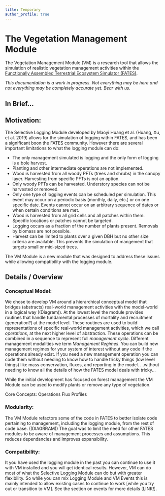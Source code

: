 ```yaml
---
title: Temporary
author_profile: true
---
```


<!-- # Temporary -->

# The Vegetation Management Module

The Vegetation Management Module (VM) is a research tool that allows the simulation of realistic vegetation management activities within the [Functionally Assembled Terrestrial Ecosystem Simulator (FATES)](https://github.com/NGEET/fates).

*This documentation is a work in progress. Not everything may be here and not everything may be completely accurate yet. Bear with us.*

## In Brief...

## Motivation:

The Selective Logging Module developed by Maoyi Huang et al. (Huang, Xu, et al. 2019) allows for the simulation of logging within FATES, and has been a significant boon the FATES community.  However there are several important limitations to what the logging module can do:

- The only management simulated is logging and the only form of logging is a bole harvest.
- Planting and other intermediate operations are not implemented.
- Wood is harvested from all woody PFTs (trees and shrubs) in the canopy layer.  Harvesting from specific PFTs is not an option.
- Only woody PFTs can be harvested. Understory species can not be harvested or removed.
- Only one type of logging events can be scheduled per simulation. This event may occur on a periodic basis (monthly, daily, etc.) or on one specific date.  Events cannot occur on an arbitrary sequence of dates or when certain conditions are met.
- Wood is harvested from all grid cells and all patches within them.  Specific locations or patches cannot be targeted.
- Logging occurs as a fraction of the number of plants present.  Removals by biomass are not possible.
- Harvest can be limited to plants over a given DBH but no other size criteria are available.  This prevents the simulation of mangement that targets small or mid-sized trees.

The VM Module is a new module that was designed to address these issues while allowing compatibility with the logging module.  

## Details / Overview

### Conceptual Model:

We chose to develop VM around a hierarchical conceptual model that bridges (abstracts) real-world management activities with the model-world in a logical way ((Diagram)). At the lowest level the module provides routines that handle fundamental processes of mortality and recruitment (generation?) at the model level.  These routines are used to build representations of specific real-world management activities, which we call *operations*, at the next higher level of abstraction.  These operations can be combined in a sequence to represent full *management cycle*.  Different management modalities we term *Management Regimes*.  You can build new management regimes for your system of interest without any code if the operations already exist.  If you need a new management operation you can code them without needing to know how to handle tricky things (low level things) like mass conservation, fluxes, and reporting in the model.
...without needing to know all the details of how the FATES model deals with tricky...

While the initial development has focused on forest management the VM Module can be used to modify plants or remove any type of vegetation.

Core Concepts:
Operations
Flux Profiles

### Modularity:

The VM Module refactors some of the code in FATES to better isolate code pertaining to management, including the logging module, from the rest of code base. ((DIAGRRAM))  The goal was to limit the need for other FATES modules to be aware of management processes and assumptions.  This reduces dependancies and improves expansibility.

### Compatibility:

It you have used the logging module in the past you can continue to use it with VM installed and you will get identical results.  However, VM can do most of what the Selective Logging Module can do but with greater flexibility.  So while you can mix Logging Module and VM Events this is mainly intended to allow existing cases to continue to work [while you try out or transition to VM]. See the section on events for more details [LINK!].

<!--- Should we add notes here about the lack of infrastructure mortality. -->
